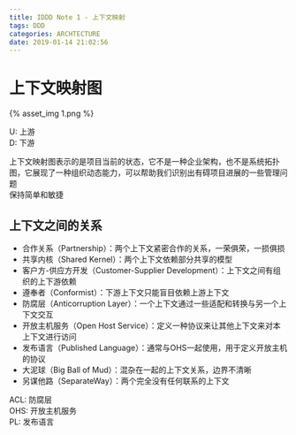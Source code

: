 ```yaml
---
title: IDDD Note 1 - 上下文映射
tags: DDD
categories: ARCHTECTURE
date: 2019-01-14 21:02:56
---
```



# 上下文映射图

{% asset_img 1.png %}  

U: 上游  
D: 下游  

上下文映射图表示的是项目当前的状态，它不是一种企业架构，也不是系统拓扑图，它展现了一种组织动态能力，可以帮助我们识别出有碍项目进展的一些管理问题  
保持简单和敏捷  

## 上下文之间的关系  

- 合作关系（Partnership）：两个上下文紧密合作的关系，一荣俱荣，一损俱损
- 共享内核（Shared Kernel）：两个上下文依赖部分共享的模型
- 客户方-供应方开发（Customer-Supplier Development）：上下文之间有组织的上下游依赖
- 遵奉者（Conformist）：下游上下文只能盲目依赖上游上下文
- 防腐层（Anticorruption Layer）：一个上下文通过一些适配和转换与另一个上下文交互
- 开放主机服务（Open Host Service）：定义一种协议来让其他上下文来对本上下文进行访问
- 发布语言（Published Language）：通常与OHS一起使用，用于定义开放主机的协议
- 大泥球（Big Ball of Mud）：混杂在一起的上下文关系，边界不清晰
- 另谋他路（SeparateWay）：两个完全没有任何联系的上下文

ACL: 防腐层  
OHS: 开放主机服务  
PL: 发布语言  


